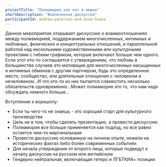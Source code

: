 ```yaml
---
projectTitle: "Полиамория как кот в мешке"
shortDescription: "Вовлеченная дискуссия"
participantId: andrew-paterson-and-anna-huana
---
```


Данное мероприятие открывает дискуссию о взаимоотношениях между полиаморией, поддержанием многочисленных, интимных и любовных, физических и концептуальных отношений, и параллельной работой над несколькими художественными или культурными проектами с гибким графиком, которые включают больше чем одного. Если этот кто-то соглашается с утверждением, что любовь в большинстве случаев это мотивация для многочисленных насыщенных и интимных обменов с другим партнером, будь это определенное место, сообщество, или длительные отношения с человеком и нечеловеком...И что кто-то из них пытается совместить несколько обязательств одновременно...Может полиамория это то, что нам надо обсуждать немного больше…

Вступление к воркшопу:  
* Если ты чего-то не знаешь - это хороший старт для культурного производства  
* Цель не в том, чтобы сделать презентацию, а провести дискуссию  
* Полиамория все больше применяется как подход, но все равно остается чем-то маргинальным  
* Провести дискуссию основанную на личном опыте, нежели на исторических фактах либо более современных событиях  
* Для начала утверждения от второго лица, которые подведут к началу дискуссии на русском или английском  
* Гендерно нейтральная, включающая гетеро и ЛГБТКИА+ позиции
